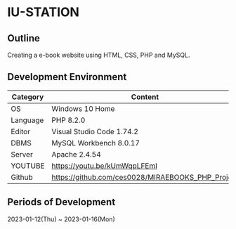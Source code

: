 # IU-STATION

## Outline
Creating a e-book website using HTML, CSS, PHP and MySQL.   

## Development Environment
| Category | Content |
| --- | --- |
| OS | Windows 10 Home |
| Language | PHP 8.2.0 |
| Editor | Visual Studio Code 1.74.2 |
| DBMS | MySQL Workbench 8.0.17 |
| Server | Apache 2.4.54 |
| YOUTUBE | https://youtu.be/kUmWqpLFEmI |
| Github | https://github.com/ces0028/MIRAEBOOKS_PHP_Project |

## Periods of Development
2023-01-12(Thu) ~ 2023-01-16(Mon)
